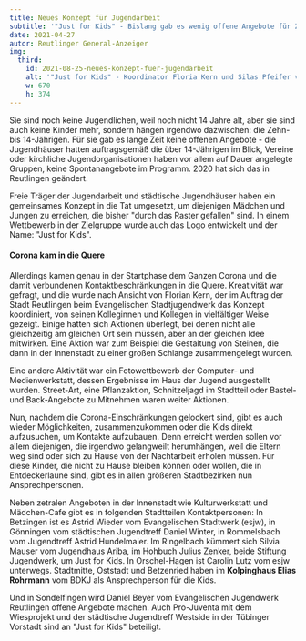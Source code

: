 ```yaml
---
title: Neues Konzept für Jugendarbeit
subtitle: '"Just for Kids" - Bislang gab es wenig offene Angebote für Zehn- bis 14-Jährige. Freie Träger der Jugendarbeit und städtische Jugendhäuser haben das nun geändert'
date: 2021-04-27
autor: Reutlinger General-Anzeiger
img:
  third:
    id: 2021-08-25-neues-konzept-fuer-jugendarbeit
    alt: '"Just for Kids" - Koordinator Floria Kern und Silas Pfeifer von der Kulturwerkstatt mit dem Logo vor der Fotoausstellung, die aus dem Online-Fotowettbewerb im ersten Jahr unter Corona-Bedingungen entstanden ist'
    w: 670
    h: 374
---
```


<!--mehr-->

Sie sind noch keine Jugendlichen, weil noch nicht 14 Jahre alt, aber sie sind auch keine Kinder mehr, sondern hängen irgendwo dazwischen: die Zehn- bis 14-Jährigen. Für sie gab es lange Zeit keine offenen Angebote - die Jugendhäuser hatten auftragsgemäß die über 14-Jährigen im Blick, Vereine oder kirchliche Jugendorganisationen haben vor allem auf Dauer angelegte Gruppen, keine Spontanangebote im Programm. 2020 hat sich das in Reutlingen geändert.

Freie Träger der Jugendarbeit und städtische Jugendhäuser haben ein gemeinsames Konzept in die Tat umgesetzt, um diejenigen Mädchen und Jungen zu erreichen, die bisher "durch das Raster gefallen" sind. In einem Wettbewerb in der Zielgruppe wurde auch das Logo entwickelt und der Name: "Just for Kids".

#### Corona kam in die Quere

Allerdings kamen genau in der Startphase dem Ganzen Corona und die damit verbundenen Kontaktbeschränkungen in die Quere. Kreativität war gefragt, und die wurde nach Ansicht von Florian Kern, der im Auftrag der Stadt Reutlingen beim Evangelischen Stadtjugendwerk das Konzept koordiniert, von seinen Kolleginnen und Kollegen in vielfältiger Weise gezeigt. Einige hatten sich Aktionen überlegt, bei denen nicht alle gleichzeitig am gleichen Ort sein müssen, aber an der gleichen Idee mitwirken. Eine Aktion war zum Beispiel die Gestaltung von Steinen, die dann in der Innenstadt zu einer großen Schlange zusammengelegt wurden.

Eine andere Aktivität war ein Fotowettbewerb der Computer- und Medienwerkstatt, dessen Ergebnisse im Haus der Jugend ausgestellt wurden. Street-Art, eine Pflanzaktion, Schnitzeljagd im Stadtteil oder Bastel- und Back-Angebote zu Mitnehmen waren weiter Aktionen.

Nun, nachdem die Corona-Einschränkungen gelockert sind, gibt es auch wieder Möglichkeiten, zusammenzukommen oder die Kids direkt aufzusuchen, um Kontakte aufzubauen. Denn erreicht werden sollen vor allem diejenigen, die irgendwo gelangweilt herumhängen, weil die Eltern weg sind oder sich zu Hause von der Nachtarbeit erholen müssen. Für diese Kinder, die nicht zu Hause bleiben können oder wollen, die in Entdeckerlaune sind, gibt es in allen größeren Stadtbezirken nun Ansprechpersonen.

Neben zetralen Angeboten in der Innenstadt wie Kulturwerkstatt und Mädchen-Cafe gibt es in folgenden Stadtteilen Kontaktpersonen: In Betzingen ist es Astrid Wieder vom Evangelischen Stadtwerk (esjw), in Gönningen vom städtischen Jugendtreff Daniel Winter, in Rommelsbach vom Jugendtreff Astrid Hundelmaier. Im Ringelbach kümmert sich Silvia Mauser vom Jugendhaus Ariba, im Hohbuch Julius Zenker, beide Stiftung Jugendwerk, um Just for Kids. In Orschel-Hagen ist Carolin Lutz vom esjw unterwegs. Stadtmitte, Oststadt und Betzenried haben im **Kolpinghaus Elias Rohrmann** vom BDKJ als Ansprechperson für die Kids.

Und in Sondelfingen wird Daniel Beyer vom Evangelischen Jugendwerk Reutlingen offene Angebote machen. Auch Pro-Juventa mit dem Wiesprojekt und der städtische Jugendtreff Westside in der Tübinger Vorstadt sind an "Just for Kids" beteiligt.
